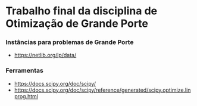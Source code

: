 # Trabalho final da disciplina de Otimização de Grande Porte

### Instâncias para problemas de Grande Porte

* https://netlib.org/lp/data/

### Ferramentas
* https://docs.scipy.org/doc/scipy/
* https://docs.scipy.org/doc/scipy/reference/generated/scipy.optimize.linprog.html
